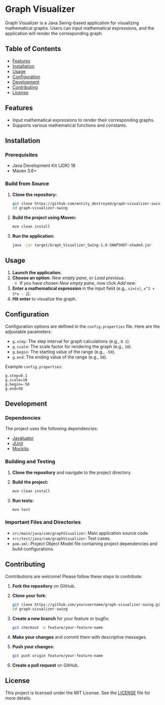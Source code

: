 # Graph Visualizer

Graph Visualizer is a Java Swing-based application for
visualizing mathematical graphs. Users can input
mathematical expressions, and the application will render the corresponding graph.

## Table of Contents

- [Features](#features)
- [Installation](#installation)
- [Usage](#usage)
- [Configuration](#configuration)
- [Development](#development)
- [Contributing](#contributing)
- [License](#license)

## Features

- Input mathematical expressions to render their corresponding graphs.
- Supports various mathematical functions and constants.

## Installation


### Prerequisites

- Java Development Kit (JDK) 18
- Maven 3.6+

### Build from Source

1. **Clone the repository:**

    ```bash
    git clone https://github.com/entity_destroyed/graph-visualizer-swing.git
    cd graph-visualizer-swing
    ```

2. **Build the project using Maven:**

    ```bash
    mvn clean install
    ```

3. **Run the application:**

    ```bash
    java -jar target/Graph_Visualizer_Swing-1.0-SNAPSHOT-shaded.jar
    ```

## Usage

1. **Launch the application.**
2. **Choose an option:** _New empty pane_, or _Load previous_.
   - If you have chosen _New empty pane_, now click _Add new_.
3. **Enter a mathematical expression** in the input field (e.g., `sin(x)`, `x^2 + 3*x - 2`).
4. **Hit enter** to visualize the graph.

## Configuration

Configuration options are defined in the `config.properties` file. Here are the adjustable parameters:

- `g.step`: The step interval for graph calculations (e.g., `0.1`).
- `g.scale`: The scale factor for rendering the graph (e.g., `10`).
- `g.begin`: The starting value of the range (e.g., `-50`).
- `g.end`: The ending value of the range (e.g., `50`).

Example `config.properties`:

```properties
g.step=0.1
g.scale=10
g.begin=-50
g.end=50
```

## Development

### Dependencies

The project uses the following dependencies:
- [Javaluator](https://github.com/fathzer/javaluator)
- [JUnit](https://junit.org/junit5/)
- [Mockito](https://site.mockito.org/)

### Building and Testing

1. **Clone the repository** and navigate to the project directory.
2. **Build the project:**

    ```bash
    mvn clean install
    ```

3. **Run tests:**

    ```bash
    mvn test
    ```

### Important Files and Directories

- `src/main/java/com/graphVisualizer`: Main application source code.
- `src/test/java/com/graphVisualizer`: Test cases.
- `pom.xml`: Project Object Model file containing project dependencies and build configurations.

## Contributing

Contributions are welcome! Please follow these steps to contribute:

1. **Fork the repository** on GitHub.
2. **Clone your fork:**

    ```bash
    git clone https://github.com/yourusername/graph-visualizer-swing.git
    cd graph-visualizer-swing
    ```

3. **Create a new branch** for your feature or bugfix:

    ```bash
    git checkout -b feature/your-feature-name
    ```

4. **Make your changes** and commit them with descriptive messages.
5. **Push your changes:**

    ```bash
    git push origin feature/your-feature-name
    ```

6. **Create a pull request** on GitHub.


## License

This project is licensed under the MIT License. See the [LICENSE](LICENSE) file for more details.